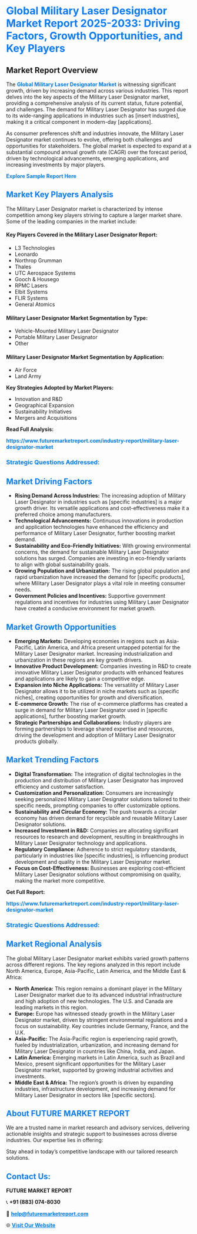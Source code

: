<h1 style="color: #007BFF;">Global Military Laser Designator Market Report 2025-2033: Driving Factors, Growth Opportunities, and Key Players</h1>

<section id="overview">
<h2>Market Report Overview</h2>
<p>The <a href="https://www.futuremarketreport.com/industry-report/military-laser-designator-market" style="color: #007BFF; text-decoration: none;"><strong>Global Military Laser Designator Market</strong></a> is witnessing significant growth, driven by increasing demand across various industries. This report delves into the key aspects of the Military Laser Designator market, providing a comprehensive analysis of its current status, future potential, and challenges. The demand for Military Laser Designator has surged due to its wide-ranging applications in industries such as [insert industries], making it a critical component in modern-day [applications].</p>
<p>As consumer preferences shift and industries innovate, the Military Laser Designator market continues to evolve, offering both challenges and opportunities for stakeholders. The global market is expected to expand at a substantial compound annual growth rate (CAGR) over the forecast period, driven by technological advancements, emerging applications, and increasing investments by major players.</p>
</section>

<section id="overview">
<p><a href="https://www.futuremarketreport.com/request-sample/reportId=89241" style="color: #007BFF; text-decoration: none;"><strong>Explore Sample Report Here</strong></a></p>
</section>

<section id="key-players">
<h2 style="color: #007BFF;">Market Key Players Analysis</h2>
<p>The Military Laser Designator market is characterized by intense competition among key players striving to capture a larger market share. Some of the leading companies in the market include:</p>
<h4>Key Players Covered in the Military Laser Designator Report:</h4>
<ul><li>L3 Technologies</li><li>Leonardo</li><li>Northrop Grumman</li><li>Thales</li><li>UTC Aerospace Systems</li><li>Gooch &amp; Housego</li><li>RPMC Lasers</li><li>Elbit Systems</li><li>FLIR Systems</li><li>General Atomics</li></ul>
<h4>Military Laser Designator Market Segmentation by Type:</h4>
<ul><li>Vehicle-Mounted Military Laser Designator</li><li>Portable Military Laser Designator</li><li>Other</li></ul>

<h4>Military Laser Designator Market Segmentation by Application:</h4>
<ul><li>Air Force</li><li>Land Army</li></ul>
<p><strong>Key Strategies Adopted by Market Players:</strong></p>
<ul>
<li>Innovation and R&D</li>
<li>Geographical Expansion</li>
<li>Sustainability Initiatives</li>
<li>Mergers and Acquisitions</li>
</ul>
</section>

<section>
<p><strong>Read Full Analysis: </strong></p><a href="https://www.futuremarketreport.com/industry-report/military-laser-designator-market" style="color: #007BFF; text-decoration: none;"><strong>https://www.futuremarketreport.com/industry-report/military-laser-designator-market</strong></a>
<h3 style="color: #007BFF;">Strategic Questions Addressed:</h3>
</section>

<section id="driving-factors">
<h2 style="color: #007BFF;">Market Driving Factors</h2>
<ul>
<li><strong>Rising Demand Across Industries:</strong> The increasing adoption of Military Laser Designator in industries such as [specific industries] is a major growth driver. Its versatile applications and cost-effectiveness make it a preferred choice among manufacturers.</li>
<li><strong>Technological Advancements:</strong> Continuous innovations in production and application technologies have enhanced the efficiency and performance of Military Laser Designator, further boosting market demand.</li>
<li><strong>Sustainability and Eco-Friendly Initiatives:</strong> With growing environmental concerns, the demand for sustainable Military Laser Designator solutions has surged. Companies are investing in eco-friendly variants to align with global sustainability goals.</li>
<li><strong>Growing Population and Urbanization:</strong> The rising global population and rapid urbanization have increased the demand for [specific products], where Military Laser Designator plays a vital role in meeting consumer needs.</li>
<li><strong>Government Policies and Incentives:</strong> Supportive government regulations and incentives for industries using Military Laser Designator have created a conducive environment for market growth.</li>
</ul>
</section>

<section id="growth-opportunities">
<h2 style="color: #007BFF;">Market Growth Opportunities</h2>
<ul>
<li><strong>Emerging Markets:</strong> Developing economies in regions such as Asia-Pacific, Latin America, and Africa present untapped potential for the Military Laser Designator market. Increasing industrialization and urbanization in these regions are key growth drivers.</li>
<li><strong>Innovative Product Development:</strong> Companies investing in R&D to create innovative Military Laser Designator products with enhanced features and applications are likely to gain a competitive edge.</li>
<li><strong>Expansion into Niche Applications:</strong> The versatility of Military Laser Designator allows it to be utilized in niche markets such as [specific niches], creating opportunities for growth and diversification.</li>
<li><strong>E-commerce Growth:</strong> The rise of e-commerce platforms has created a surge in demand for Military Laser Designator used in [specific applications], further boosting market growth.</li>
<li><strong>Strategic Partnerships and Collaborations:</strong> Industry players are forming partnerships to leverage shared expertise and resources, driving the development and adoption of Military Laser Designator products globally.</li>
</ul>
</section>

<section id="trending-factors">
<h2 style="color: #007BFF;">Market Trending Factors</h2>
<ul>
<li><strong>Digital Transformation:</strong> The integration of digital technologies in the production and distribution of Military Laser Designator has improved efficiency and customer satisfaction.</li>
<li><strong>Customization and Personalization:</strong> Consumers are increasingly seeking personalized Military Laser Designator solutions tailored to their specific needs, prompting companies to offer customizable options.</li>
<li><strong>Sustainability and Circular Economy:</strong> The push towards a circular economy has driven demand for recyclable and reusable Military Laser Designator solutions.</li>
<li><strong>Increased Investment in R&D:</strong> Companies are allocating significant resources to research and development, resulting in breakthroughs in Military Laser Designator technology and applications.</li>
<li><strong>Regulatory Compliance:</strong> Adherence to strict regulatory standards, particularly in industries like [specific industries], is influencing product development and quality in the Military Laser Designator market.</li>
<li><strong>Focus on Cost-Effectiveness:</strong> Businesses are exploring cost-efficient Military Laser Designator solutions without compromising on quality, making the market more competitive.</li>
</ul>
</section>

<section>
<p><strong>Get Full Report: </strong></p><a href="https://www.futuremarketreport.com/industry-report/military-laser-designator-market" style="color: #007BFF; text-decoration: none;"><strong>https://www.futuremarketreport.com/industry-report/military-laser-designator-market</strong></a>
<h3 style="color: #007BFF;">Strategic Questions Addressed:</h3>
</section>


<section id="regional-analysis">
<h2 style="color: #007BFF;">Market Regional Analysis</h2>
<p>The global Military Laser Designator market exhibits varied growth patterns across different regions. The key regions analyzed in this report include North America, Europe, Asia-Pacific, Latin America, and the Middle East & Africa:</p>
<ul>
<li><strong>North America:</strong> This region remains a dominant player in the Military Laser Designator market due to its advanced industrial infrastructure and high adoption of new technologies. The U.S. and Canada are leading markets in this region.</li>
<li><strong>Europe:</strong> Europe has witnessed steady growth in the Military Laser Designator market, driven by stringent environmental regulations and a focus on sustainability. Key countries include Germany, France, and the U.K.</li>
<li><strong>Asia-Pacific:</strong> The Asia-Pacific region is experiencing rapid growth, fueled by industrialization, urbanization, and increasing demand for Military Laser Designator in countries like China, India, and Japan.</li>
<li><strong>Latin America:</strong> Emerging markets in Latin America, such as Brazil and Mexico, present significant opportunities for the Military Laser Designator market, supported by growing industrial activities and investments.</li>
<li><strong>Middle East & Africa:</strong> The region’s growth is driven by expanding industries, infrastructure development, and increasing demand for Military Laser Designator in sectors like [specific sectors].</li>
</ul>
</section>

<footer>
<h2 style="color: #007BFF;">About FUTURE MARKET REPORT</h2>
<p>We are a trusted name in market research and advisory services, delivering actionable insights and strategic support to businesses across diverse industries. Our expertise lies in offering:</p>

<p>Stay ahead in today’s competitive landscape with our tailored research solutions.</p>

<h2 style="color: #007BFF;">Contact Us:</h2>
<p><strong>FUTURE MARKET REPORT</strong></p>
<p>📞 <strong>+91 (883) 074-8030</strong></p>
<p>📧 <strong><a href="mailto:help@futuremarketreport.com" style="color: #007BFF;">help@futuremarketreport.com</a></strong></p>
<p>🌐 <strong><a href="https://www.futuremarketreport.com/" style="color: #007BFF;">Visit Our Website</a></strong></p>
</footer>